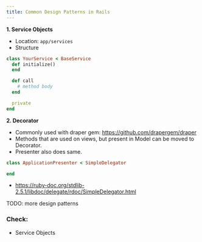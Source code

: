 ```yaml
---
title: Common Design Patterns in Rails
---
```


**1. Service Objects**
- Location: `app/services`
- Structure
```rb
class YourService < BaseService
  def initialize()
  end

  def call
    # method body
  end

  private
end
```

**2. Decorator**
- Commonly used with draper gem: https://github.com/drapergem/draper
- Methods that are used on views, but present in Model can be moved to Decorator.
- Presenter also does same.
```rb
class ApplicationPresenter < SimpleDelegator

end
```
- https://ruby-doc.org/stdlib-2.5.1/libdoc/delegate/rdoc/SimpleDelegator.html

TODO: more design patterns


### Check:
- Service Objects